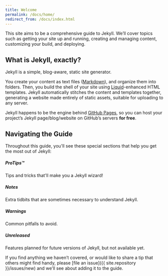 ```yaml
---
title: Welcome
permalink: /docs/home/
redirect_from: /docs/index.html
---
```


This site aims to be a comprehensive guide to Jekyll. We’ll cover topics such as getting your site up and running, creating and managing content, customizing your build, and deploying.

## What is Jekyll, exactly?

Jekyll is a simple, blog-aware, static site generator.

You create your content as text files ([Markdown](https://daringfireball.net/projects/markdown/)), and organize them into folders. Then, you build the shell of your site using [Liquid](https://shopify.github.io/liquid/)-enhanced HTML templates. Jekyll automatically stitches the content and templates together, generating a website made entirely of static assets, suitable for uploading to any server.

Jekyll happens to be the engine behind [GitHub Pages](https://pages.github.com), so you can host your project’s Jekyll page/blog/website on GitHub’s servers **for free**.

## Navigating the Guide

Throughout this guide, you'll see these special sections that help you get the most out of Jekyll:

<div class="note">
  <h5>ProTips™</h5>
  <p>Tips and tricks that'll make you a Jekyll wizard!</p>
</div>

<div class="note info">
  <h5>Notes</h5>
  <p>Extra tidbits that are sometimes necessary to understand Jekyll.</p>
</div>

<div class="note warning">
  <h5>Warnings</h5>
  <p>Common pitfalls to avoid.</p>
</div>

<div class="note unreleased">
  <h5>Unreleased</h5>
  <p>Features planned for future versions of Jekyll, but not available yet.</p>
</div>

If you find anything we haven’t covered, or would like to share a tip that others might find handy, please [file an issue]({{ site.repository }}/issues/new) and we’ll see about adding it to the guide.
